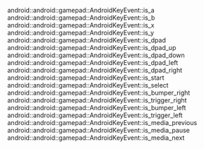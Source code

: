 android::android::gamepad::AndroidKeyEvent::is_a
android::android::gamepad::AndroidKeyEvent::is_b
android::android::gamepad::AndroidKeyEvent::is_x
android::android::gamepad::AndroidKeyEvent::is_y
android::android::gamepad::AndroidKeyEvent::is_dpad
android::android::gamepad::AndroidKeyEvent::is_dpad_up
android::android::gamepad::AndroidKeyEvent::is_dpad_down
android::android::gamepad::AndroidKeyEvent::is_dpad_left
android::android::gamepad::AndroidKeyEvent::is_dpad_right
android::android::gamepad::AndroidKeyEvent::is_start
android::android::gamepad::AndroidKeyEvent::is_select
android::android::gamepad::AndroidKeyEvent::is_bumper_right
android::android::gamepad::AndroidKeyEvent::is_trigger_right
android::android::gamepad::AndroidKeyEvent::is_bumper_left
android::android::gamepad::AndroidKeyEvent::is_trigger_left
android::android::gamepad::AndroidKeyEvent::is_media_previous
android::android::gamepad::AndroidKeyEvent::is_media_pause
android::android::gamepad::AndroidKeyEvent::is_media_next